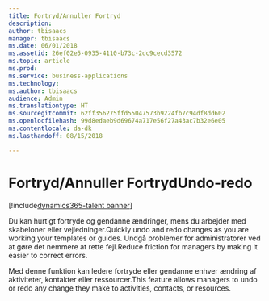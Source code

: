 ```yaml
---
title: Fortryd/Annuller Fortryd
description: 
author: tbisaacs
manager: tbisaacs
ms.date: 06/01/2018
ms.assetid: 26ef02e5-0935-4110-b73c-2dc9cecd3572
ms.topic: article
ms.prod: 
ms.service: business-applications
ms.technology: 
ms.author: tbisaacs
audience: Admin
ms.translationtype: HT
ms.sourcegitcommit: 62ff356275ffd55047573b9224fb7c94df8dd602
ms.openlocfilehash: 99d8edaeb9d69674a717e56f27a43ac7b32e6e05
ms.contentlocale: da-dk
ms.lasthandoff: 08/15/2018

---
```

#  <a name="undo-redo"></a><span data-ttu-id="17c99-102">Fortryd/Annuller Fortryd</span><span class="sxs-lookup"><span data-stu-id="17c99-102">Undo-redo</span></span>

[!include[dynamics365-talent banner](../../includes/dynamics365-talent.md)]






<span data-ttu-id="17c99-103">Du kan hurtigt fortryde og gendanne ændringer, mens du arbejder med skabeloner eller vejledninger.</span><span class="sxs-lookup"><span data-stu-id="17c99-103">Quickly undo and redo changes as you are working your templates or guides.</span></span> <span data-ttu-id="17c99-104">Undgå problemer for administratorer ved at gøre det nemmere at rette fejl.</span><span class="sxs-lookup"><span data-stu-id="17c99-104">Reduce friction for managers by making it easier to correct errors.</span></span>

<span data-ttu-id="17c99-105">Med denne funktion kan ledere fortryde eller gendanne enhver ændring af aktiviteter, kontakter eller ressourcer.</span><span class="sxs-lookup"><span data-stu-id="17c99-105">This feature allows managers to undo or redo any change they make to activities, contacts, or resources.</span></span>

<!--
# Who uses this feature  
Managers
# License required
Talent license 
# Development status
In development
# Target timeframe
* Public Preview: June
* GA: July
-->

